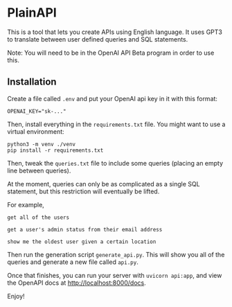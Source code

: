 # PlainAPI

This is a tool that lets you create APIs using English language.
It uses GPT3 to translate between user defined queries and SQL statements.

Note: You will need to be in the OpenAI API Beta program in order to use this.

## Installation

Create a file called `.env` and put your OpenAI api key in it with this format:

```
OPENAI_KEY="sk-..."
```

Then, install everything in the `requirements.txt` file.
You might want to use a virtual environment:

```
python3 -m venv ./venv
pip install -r requirements.txt
```

Then, tweak the `queries.txt` file to include some queries
(placing an empty line between queries).

At the moment, queries can only be as complicated as a single SQL
statement, but this restriction will eventually be lifted.

For example,

```
get all of the users

get a user's admin status from their email address

show me the oldest user given a certain location
```

Then run the generation script `generate_api.py`.
This will show you all of the queries and generate
a new file called `api.py`.

Once that finishes, you can run your server with `uvicorn api:app`,
and view the OpenAPI docs at [http://localhost:8000/docs](http://localhost:8000/docs).

Enjoy!

